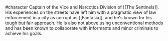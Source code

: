 #character 
Captain of the Vice and Narcotics Division of [[The Sentinels]]. His experiences on the streets have left him with a pragmatic view of law enforcement in a city as corrupt as [[Fantasia]], and he's known for his tough but fair approach. He is also not above using unconventional methods and has been known to collaborate with informants and minor criminals to achieve his goals.